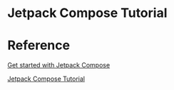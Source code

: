 # Jetpack Compose Tutorial

# Reference
[Get started with Jetpack Compose](https://developer.android.com/jetpack/compose/documentation)

[Jetpack Compose Tutorial](https://developer.android.com/jetpack/compose/tutorial)

